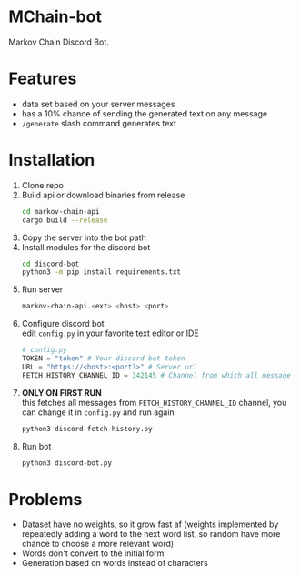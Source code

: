 # MChain-bot
Markov Chain Discord Bot.

# Features
- data set based on your server messages
- has a 10% chance of sending the generated text on any message
- `/generate` slash command generates text

# Installation
1. Clone repo
2. Build api or download binaries from release
    ```bash
    cd markov-chain-api
    cargo build --release
    ```
3. Copy the server into the bot path 
4. Install modules for the discord bot
    ```bash
    cd discord-bot
    python3 -m pip install requirements.txt
    ```
5. Run server
    ```bash
    markov-chain-api.<ext> <host> <port>
    ```
6. Configure discord bot\
    edit `config.py` in your favorite text editor or IDE
    ```python
    # config.py
    TOKEN = "token" # Your discord bot token
    URL = "https://<host>:<port?>" # Server url
    FETCH_HISTORY_CHANNEL_ID = 342145 # Channel from which all message history will be collected
    ```
7. **ONLY ON FIRST RUN**\
    this fetches all messages from `FETCH_HISTORY_CHANNEL_ID` channel, you can change it in `config.py` and run again
    ```bash
    python3 discord-fetch-history.py
    ```
8. Run bot
    ```bash
    python3 discord-bot.py
    ```

# Problems
- Dataset have no weights, so it grow fast af (weights implemented by repeatedly adding a word to the next word list, so random have more chance to choose a more relevant word)
- Words don't convert to the initial form
- Generation based on words instead of characters